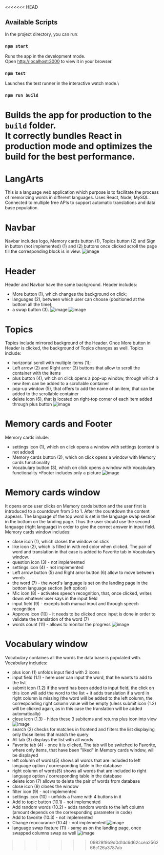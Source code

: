 <<<<<<< HEAD
## Available Scripts
In the project directory, you can run:
### `npm start`
Runs the app in the development mode.\
Open [http://localhost:3000](http://localhost:3000) to view it in your browser.
### `npm test`
Launches the test runner in the interactive watch mode.\
### `npm run build`
Builds the app for production to the `build` folder.\
It correctly bundles React in production mode and optimizes the build for the best performance.
=================================================================================================================================================================================
# LangArts
This is a language web application which purpose is to facilitate the process of memorizing words in different languages. 
Uses React, Node, MySQL. Connected to multiple free APIs to support automatic translations and data base population.

# Navbar 
Navbar includes logo, Memory cards button (1), Topics button (2) and Sign in button (not implemented)
(1) and (2) buttons once clicked scroll the page till the corresponding block is in view.
![image](https://github.com/VladLys0v/LangArts/assets/93451020/60d2a64c-51d8-412b-b5b7-267edf2d94b7)

# Header
Header and Navbar have the same background.
Header includes: 
 - More button (1), which changes the background on click; 
 - languages (2), between which user can choose (positioned at the bottom all the time);
 - a swap button (3).
![image](https://github.com/VladLys0v/LangArts/assets/93451020/cf963906-bfe6-4d02-9342-77fc6aebc375)
![image](https://github.com/VladLys0v/LangArts/assets/93451020/b4e0b6a7-d223-4d40-aa27-49f570f16bd1)

# Topics
Topics include mirrored background of the Header. Once More button in Header is clicked, the background of Topics changes as well.
Topics include:
- horizontal scroll with multiple items (1);
- Left arrow (2) and Right arror (3) buttons that allow to scroll the container with the items
- plus button (4), which on click opens a pop-up window, through which a new item can be added to a scrollable container
- pop-up window (5), that offers to add the name of an item, that can be added to the scrollable container
- delete icon (6), that is located on right-top corner of each item added through plus button
![image](https://github.com/VladLys0v/LangArts/assets/93451020/88e29b60-9947-4d29-a149-2b606a861df5)

# Memory cards and Footer
Memory cards inlude:
- settings icon (1), which on click opens a window with settings (content is not added)
- Memory cards button (2), which on click opens a window with Memory cards functionality
- Vocabulary button (3), which on click opens a window with Vocabulary functionality
*Footer includes only a picture 
![image](https://github.com/VladLys0v/LangArts/assets/93451020/7b8fce03-89a5-4358-9261-b56761298718)

# Memory cards window
It opens once user clicks on Memory cards button and the user first is introduced to a countdown from 3 to 1. After the countdown the content appears.
The language of the top word is set in the language swap section in the bottom on the landing page. Thus the user should use the second language (right language) in order to give the correct answer in input field.
Memory cards window includes:
- close icon (1), which closes the window on click
- like icon (2), which is filled in with red color when clicked. The pair of word and translation in that case is added to Favorite tab in Vocabulary window.
- question icon (3) - not implemented
- settings icon (4) - not implemented
- Left arrow button (5) and Right arror button (6) allow to move between words
- the word (7) - the word's language is set on the landing page in the bottom language section (left option)
- Mic icon (8) - activates speech recognition, that, once clicked, writes down whatever user says in the input field 
- input field (9) - excepts both manual input and through speech recognition
- Approve icon (10) - it needs to be clicked once input is done in order to validate the translation of the word (7)
- words count (11) - allows to monitor the progress
![image](https://github.com/VladLys0v/LangArts/assets/93451020/c5b76e62-15a9-4912-a390-b1da26f20335)

# Vocabulary window
Vocabulary containes all the words the data base is populated with.
Vocabulary includes:
- plus icon (1) unfolds input field with 2 icons
- input field (1.1) - here user can input the word, that he wants to add to the list 
- submit icon (1.2) if the word has been added to input field, the click on this icon will add the word to the list + it adds translation if a word in right column is missing 
(the word will be added to the left column, the corresponding right column value will be empty (uless submit icon (1.2) will be clicked again, as in this case the translation will be added automatically)
- close icon (1.3) - hides these 3 subitems and returns plus icon into view
![image](https://github.com/VladLys0v/LangArts/assets/93451020/f4e281e0-07ca-4f9a-97cb-09a75d11dee1)
- search (2) checks for matches in frontend and filters the list displaying only those items that match the query
- All tab (3) displays the list with all words
- Favorite tab (4) - once it is clicked, The tab will be switched to Favorite, where only items, that have been "liked" in Memory cards window, will be displayed
- left column of words(5) shows all words that are included to left language option / corresponding table in the database
- right column of words(5) shows all words that are included to right language option / corresponding table in the database
- delete icon (7) allows to delete the pair of words from database
- close icon (8) closes the window
- filter icon (9) - not implemented
- settings icon (10) - unfolds a frame with 4 buttons in it
- Add to topic button (10.1) - not implemented
- Add random words (10.2) - adds random words to the left column (amount depends on the corresponding parameter in code)
- Add to favorite (10.3) - not implemented
- Change reoccurance (10.4) - not implemented
![image](https://github.com/VladLys0v/LangArts/assets/93451020/329972f7-f3f2-4f1b-b53a-5762f00661e9)
- language swap feature (11) - same as on the landing page, once swapped columns swap as well
![image](https://github.com/VladLys0v/LangArts/assets/93451020/d4b993f1-875f-46fa-a512-773b03b174a5)


>>>>>>> 09829f9b9d0d1dd6d62ccea256266c126a3787ab
